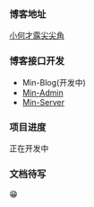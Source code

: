 ### 博客地址
[小何才露尖尖角](https://www.hemin.vip)

### 博客接口开发
- Min-Blog(开发中)
- [Min-Admin](https://github.com/AceHe/Min-Admin)
- [Min-Server](https://github.com/AceHe/Min-Server)

### 项目进度
正在开发中

### 文档待写
😁
